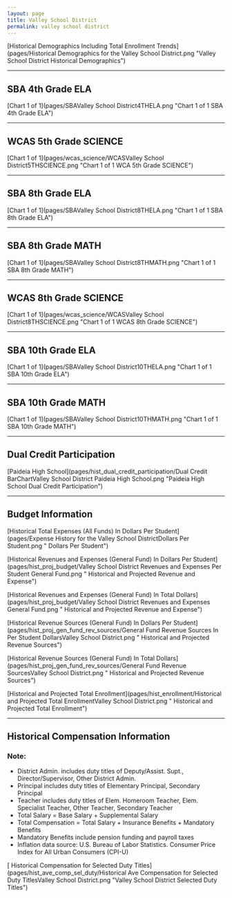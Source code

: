 ```yaml
---
layout: page
title: Valley School District
permalink: valley school district
---
```



[Historical Demographics Including Total Enrollment Trends](pages/Historical Demographics for the Valley School District.png "Valley School District Historical Demographics")

___

## SBA 4th Grade ELA

[Chart 1 of 1](pages/SBAValley School District4THELA.png "Chart 1 of 1 SBA 4th Grade ELA")


___

## WCAS 5th Grade SCIENCE

[Chart 1 of 1](pages/wcas_science/WCASValley School District5THSCIENCE.png "Chart 1 of 1 WCA 5th Grade SCIENCE")


___

## SBA 8th Grade ELA

[Chart 1 of 1](pages/SBAValley School District8THELA.png "Chart 1 of 1 SBA 8th Grade ELA")


___

## SBA 8th Grade MATH

[Chart 1 of 1](pages/SBAValley School District8THMATH.png "Chart 1 of 1 SBA 8th Grade MATH")


___

## WCAS 8th Grade SCIENCE

[Chart 1 of 1](pages/wcas_science/WCASValley School District8THSCIENCE.png "Chart 1 of 1 WCAS 8th Grade SCIENCE")


___

## SBA 10th Grade ELA

[Chart 1 of 1](pages/SBAValley School District10THELA.png "Chart 1 of 1 SBA 10th Grade ELA")


___

## SBA 10th Grade MATH

[Chart 1 of 1](pages/SBAValley School District10THMATH.png "Chart 1 of 1 SBA 10th Grade MATH")


___

## Dual Credit Participation

[Paideia High School](pages/hist_dual_credit_participation/Dual Credit BarChartValley School District Paideia High School.png "Paideia High School Dual Credit Participation")


___

## Budget Information

[Historical Total Expenses (All Funds) In Dollars Per Student](pages/Expense History for the Valley School DistrictDollars Per Student.png " Dollars Per Student")

[Historical Revenues and Expenses (General Fund) In Dollars Per Student](pages/hist_proj_budget/Valley School District Revenues and Expenses Per Student General Fund.png " Historical and Projected Revenue and Expense")

[Historical Revenues and Expenses (General Fund) In Total Dollars](pages/hist_proj_budget/Valley School District Revenues and Expenses General Fund.png " Historical and Projected Revenue and Expense")

[Historical Revenue Sources (General Fund) In Dollars Per Student](pages/hist_proj_gen_fund_rev_sources/General Fund Revenue Sources In Per Student DollarsValley School District.png " Historical and Projected Revenue Sources")

[Historical Revenue Sources (General Fund) In Total Dollars](pages/hist_proj_gen_fund_rev_sources/General Fund Revenue SourcesValley School District.png " Historical and Projected Revenue Sources")

[Historical and Projected Total Enrollment](pages/hist_enrollment/Historical and Projected Total EnrollmentValley School District.png " Historical and Projected Total Enrollment")


___

## Historical Compensation Information
### Note:
- District Admin. includes duty titles of Deputy/Assist. Supt., Director/Supervisor, Other District Admin.
- Principal includes duty titles of Elementary Principal, Secondary Principal
- Teacher includes duty titles of Elem. Homeroom Teacher, Elem. Specialist Teacher, Other Teacher, Secondary Teacher
- Total Salary = Base Salary + Supplemental Salary
- Total Compensation = Total Salary + Insurance Benefits + Mandatory Benefits
- Mandatory Benefits include pension funding and payroll taxes
- Inflation data source: U.S. Bureau of Labor Statistics. Consumer Price Index for All Urban Consumers (CPI-U)

[ Historical Compensation for Selected Duty Titles](pages/hist_ave_comp_sel_duty/Historical Ave Compensation for Selected Duty TitlesValley School District.png "Valley School District Selected Duty Titles")

